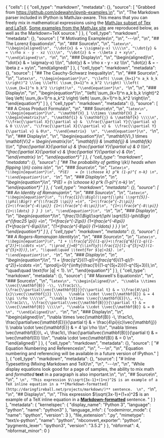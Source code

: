 {
 "cells": [
  {
   "cell_type": "markdown",
   "metadata": {},
   "source": [
    "Grabbed from https://github.com/odewahn/ipynb-examples.\n",
    "\n",
    "The Markdown parser included in IPython is MathJax-aware.  This means that you can freely mix in mathematical expressions using the [MathJax subset of Tex and LaTeX](http://docs.mathjax.org/en/latest/tex.html#tex-support).  [Some examples from the MathJax site](http://www.mathjax.org/demos/tex-samples/) are reproduced below, as well as the Markdown+TeX source."
   ]
  },
  {
   "cell_type": "markdown",
   "metadata": {},
   "source": [
    "# Motivating Examples\n",
    "\n",
    "---\n",
    "\n",
    "## The Lorenz Equations\n",
    "\n",
    "### Source\n",
    "\n",
    "```latex\n",
    "\\begin{aligned}\n",
    "\\dot{x} & = \\sigma(y-x) \\\\\n",
    "\\dot{y} & = \\rho x - y - xz \\\\\n",
    "\\dot{z} & = -\\beta z + xy\n",
    "\\end{aligned}\n",
    "```\n",
    "\n",
    "### Display\n",
    "\n",
    "\\begin{aligned}\n",
    "\\dot{x} & = \\sigma(y-x) \\\\\n",
    "\\dot{y} & = \\rho x - y - xz \\\\\n",
    "\\dot{z} & = -\\beta z + xy\n",
    "\\end{aligned}"
   ]
  },
  {
   "cell_type": "markdown",
   "metadata": {},
   "source": [
    "## The Cauchy-Schwarz Inequality\n",
    "\n",
    "### Source\n",
    "\n",
    "```latex\n",
    "\\begin{equation*}\n",
    "\\left( \\sum_{k=1}^n a_k b_k \\right)^2 \\leq \\left( \\sum_{k=1}^n a_k^2 \\right) \\left( \\sum_{k=1}^n b_k^2 \\right)\n",
    "\\end{equation*}\n",
    "```\n",
    "\n",
    "### Display\n",
    "\n",
    "\\begin{equation*}\n",
    "\\left( \\sum_{k=1}^n a_k b_k \\right)^2 \\leq \\left( \\sum_{k=1}^n a_k^2 \\right) \\left( \\sum_{k=1}^n b_k^2 \\right)\n",
    "\\end{equation*}"
   ]
  },
  {
   "cell_type": "markdown",
   "metadata": {},
   "source": [
    "## A Cross Product Formula\n",
    "\n",
    "### Source\n",
    "\n",
    "```latex\n",
    "\\begin{equation*}\n",
    "\\mathbf{V}_1 \\times \\mathbf{V}_2 =  \\begin{vmatrix}\n",
    "\\mathbf{i} & \\mathbf{j} & \\mathbf{k} \\\\\n",
    "\\frac{\\partial X}{\\partial u} &  \\frac{\\partial Y}{\\partial u} & 0 \\\\\n",
    "\\frac{\\partial X}{\\partial v} &  \\frac{\\partial Y}{\\partial v} & 0\n",
    "\\end{vmatrix}  \n",
    "\\end{equation*}\n",
    "```\n",
    "\n",
    "### Display\n",
    "\n",
    "\\begin{equation*}\n",
    "\\mathbf{V}_1 \\times \\mathbf{V}_2 =  \\begin{vmatrix}\n",
    "\\mathbf{i} & \\mathbf{j} & \\mathbf{k} \\\\\n",
    "\\frac{\\partial X}{\\partial u} &  \\frac{\\partial Y}{\\partial u} & 0 \\\\\n",
    "\\frac{\\partial X}{\\partial v} &  \\frac{\\partial Y}{\\partial v} & 0\n",
    "\\end{vmatrix}  \n",
    "\\end{equation*}"
   ]
  },
  {
   "cell_type": "markdown",
   "metadata": {},
   "source": [
    "## The probability of getting \\(k\\) heads when flipping \\(n\\) coins is\n",
    "\n",
    "### Source\n",
    "\n",
    "```latex\n",
    "\\begin{equation*}\n",
    "P(E)   = {n \\choose k} p^k (1-p)^{ n-k} \n",
    "\\end{equation*}\n",
    "```\n",
    "\n",
    "### Display\n",
    "\n",
    "\\begin{equation*}\n",
    "P(E)   = {n \\choose k} p^k (1-p)^{ n-k} \n",
    "\\end{equation*}"
   ]
  },
  {
   "cell_type": "markdown",
   "metadata": {},
   "source": [
    "## An Identity of Ramanujan\n",
    "\n",
    "### Source\n",
    "\n",
    "```latex\n",
    "\\begin{equation*}\n",
    "\\frac{1}{\\Bigl(\\sqrt{\\phi \\sqrt{5}}-\\phi\\Bigr) e^{\\frac25 \\pi}} =\n",
    "1+\\frac{e^{-2\\pi}} {1+\\frac{e^{-4\\pi}} {1+\\frac{e^{-6\\pi}}\n",
    "{1+\\frac{e^{-8\\pi}} {1+\\ldots} } } } \n",
    "\\end{equation*}\n",
    "```\n",
    "\n",
    "### Display\n",
    "\n",
    "\\begin{equation*}\n",
    "\\frac{1}{\\Bigl(\\sqrt{\\phi \\sqrt{5}}-\\phi\\Bigr) e^{\\frac25 \\pi}} =\n",
    "1+\\frac{e^{-2\\pi}} {1+\\frac{e^{-4\\pi}} {1+\\frac{e^{-6\\pi}}\n",
    "{1+\\frac{e^{-8\\pi}} {1+\\ldots} } } } \n",
    "\\end{equation*}"
   ]
  },
  {
   "cell_type": "markdown",
   "metadata": {},
   "source": [
    "## A Rogers-Ramanujan Identity\n",
    "\n",
    "### Source\n",
    "\n",
    "```latex\n",
    "\\begin{equation*}\n",
    "1 + \\frac{q^2}{(1-q)}+\\frac{q^6}{(1-q)(1-q^2)}+\\cdots =\n",
    "\\prod_{j=0}^{\\infty}\\frac{1}{(1-q^{5j+2})(1-q^{5j+3})},\n",
    "\\quad\\quad \\text{for $|q|<1$}. \n",
    "\\end{equation*}\n",
    "```\n",
    "\n",
    "### Display\n",
    "\n",
    "\\begin{equation*}\n",
    "1 + \\frac{q^2}{(1-q)}+\\frac{q^6}{(1-q)(1-q^2)}+\\cdots =\n",
    "\\prod_{j=0}^{\\infty}\\frac{1}{(1-q^{5j+2})(1-q^{5j+3})},\n",
    "\\quad\\quad \\text{for $|q|<1$}. \n",
    "\\end{equation*}"
   ]
  },
  {
   "cell_type": "markdown",
   "metadata": {},
   "source": [
    "## Maxwell's Equations\n",
    "\n",
    "### Source\n",
    "\n",
    "```latex\n",
    "\\begin{aligned}\n",
    "\\nabla \\times \\vec{\\mathbf{B}} -\\, \\frac1c\\, \\frac{\\partial\\vec{\\mathbf{E}}}{\\partial t} & = \\frac{4\\pi}{c}\\vec{\\mathbf{j}} \\\\   \\nabla \\cdot \\vec{\\mathbf{E}} & = 4 \\pi \\rho \\\\\n",
    "\\nabla \\times \\vec{\\mathbf{E}}\\, +\\, \\frac1c\\, \\frac{\\partial\\vec{\\mathbf{B}}}{\\partial t} & = \\vec{\\mathbf{0}} \\\\\n",
    "\\nabla \\cdot \\vec{\\mathbf{B}} & = 0 \n",
    "\\end{aligned}\n",
    "```\n",
    "\n",
    "### Display\n",
    "\n",
    "\\begin{aligned}\n",
    "\\nabla \\times \\vec{\\mathbf{B}} -\\, \\frac1c\\, \\frac{\\partial\\vec{\\mathbf{E}}}{\\partial t} & = \\frac{4\\pi}{c}\\vec{\\mathbf{j}} \\\\   \\nabla \\cdot \\vec{\\mathbf{E}} & = 4 \\pi \\rho \\\\\n",
    "\\nabla \\times \\vec{\\mathbf{E}}\\, +\\, \\frac1c\\, \\frac{\\partial\\vec{\\mathbf{B}}}{\\partial t} & = \\vec{\\mathbf{0}} \\\\\n",
    "\\nabla \\cdot \\vec{\\mathbf{B}} & = 0 \n",
    "\\end{aligned}"
   ]
  },
  {
   "cell_type": "markdown",
   "metadata": {},
   "source": [
    "# Equation Numbering and References\n",
    "\n",
    "---\n",
    "\n",
    "Equation numbering and referencing will be available in a future version of IPython."
   ]
  },
  {
   "cell_type": "markdown",
   "metadata": {},
   "source": [
    "# Inline Typesetting (Mixing Markdown and TeX)\n",
    "\n",
    "---\n",
    "\n",
    "While display equations look good for a page of samples, the ability to mix math and *formatted* **text** in a paragraph is also important.\n",
    "\n",
    "## Source\n",
    "\n",
    "``` \n",
    "This expression $\\sqrt{3x-1}+(1+x)^2$ is an example of a TeX inline equation in a **[Markdown-formatted](http://daringfireball.net/projects/markdown/)** sentence.  \n",
    "```\n",
    "\n",
    "## Display\n",
    "\n",
    "This expression $\\sqrt{3x-1}+(1+x)^2$ is an example of a TeX inline equation in a **[Markdown-formatted](http://daringfireball.net/projects/markdown/)** sentence.  "
   ]
  }
 ],
 "metadata": {
  "kernelspec": {
   "display_name": "Python 3",
   "language": "python",
   "name": "python3"
  },
  "language_info": {
   "codemirror_mode": {
    "name": "ipython",
    "version": 3
   },
   "file_extension": ".py",
   "mimetype": "text/x-python",
   "name": "python",
   "nbconvert_exporter": "python",
   "pygments_lexer": "ipython3",
   "version": "3.5.2"
  }
 },
 "nbformat": 4,
 "nbformat_minor": 0
}
